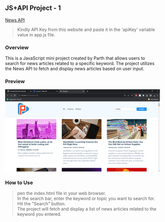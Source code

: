 ## JS+API Project - 1

[News API](https://newsapi.org/)

> Kindly API Key from this website and paste it in the 'apiKey' variable value in app.js file.

### Overview

This is a JavaScript mini project created by Parth that allows users to search for news articles related to a specific keyword. The project utilizes the News API to fetch and display news articles based on user input.

### Preview

![preview](./preview.png)

### How to Use

> pen the index.html file in your web browser. <br>
> In the search bar, enter the keyword or topic you want to search for. <br>
> Hit the "Search" button. <br>
> The project will fetch and display a list of news articles related to the keyword you entered.
